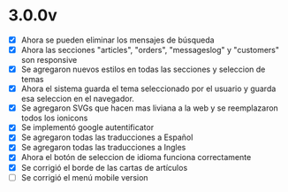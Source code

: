 # 3.0.0v

- [x] Ahora se pueden eliminar los mensajes de búsqueda
- [x] Ahora las secciones "articles", "orders", "messageslog" y "customers" son responsive
- [x] Se agregaron nuevos estilos en todas las secciones y seleccion de temas
- [x] Ahora el sistema guarda el tema seleccionado por el usuario y guarda esa seleccion en el navegador.
- [x] Se agregaron SVGs que hacen mas liviana a la web y se reemplazaron todos los ionicons
- [x] Se implementó google autentificator
- [x] Se agregaron todas las traducciones a Español
- [x] Se agregaron todas las traducciones a Ingles
- [x] Ahora el botón de seleccion de idioma funciona correctamente
- [x] Se corrigió el borde de las cartas de artículos
- [ ] Se corrigió el menú mobile version
